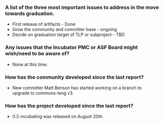 

### A list of the three most important issues to address in the move towards graduation.

 * First release of artifacts - Done
 * Grow the community and committer base - ongoing
 * Decide on graduation target of TLP or subproject - TBD

### Any issues that the Incubator PMC or ASF Board might wish/need to be aware of?

 * None at this time.

### How has the community developed since the last report?

 * New committer Matt Benson has started working on a branch to upgrade to commons-lang v3.

### How has the project developed since the last report?

 * 0.2-incubating was released on August 20th.
